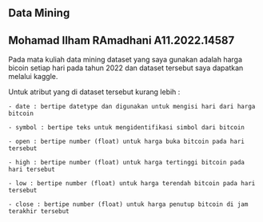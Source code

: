 ## Data Mining
## Mohamad Ilham RAmadhani A11.2022.14587 

Pada mata kuliah data mining dataset yang saya gunakan adalah harga bicoin setiap hari pada tahun 2022 dan dataset tersebut saya dapatkan melalui kaggle.

Untuk atribut yang di dataset tersebut kurang lebih :

    - date : bertipe datetype dan digunakan untuk mengisi hari dari harga bitcoin

    - symbol : bertipe teks untuk mengidentifikasi simbol dari bitcoin

    - open : bertipe number (float) untuk harga buka bitcoin pada hari tersebut

    - high : bertipe number (float) untuk harga tertinggi bitcoin pada hari tersebut

    - low : bertipe number (float) untuk harga terendah bitcoin pada hari tersebut
    
    - close : bertipe number (float) untuk harga penutup bitcoin di jam terakhir tersebut

